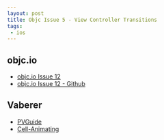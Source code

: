 ```yaml
---
layout: post
title: Objc Issue 5 - View Controller Transitions
tags: 
 - ios
---
```


## objc.io

- [objc.io Issue 12](https://www.objc.io/issues/12-animations/custom-container-view-controller-transitions/)
- [objc.io Issue 12 - Github](https://github.com/objcio/issue-12-custom-container-transitions)

## Vaberer

- [PVGuide](https://github.com/Vaberer/PVGuide)
- [Cell-Animating](https://github.com/Vaberer/Cell-Animating)



